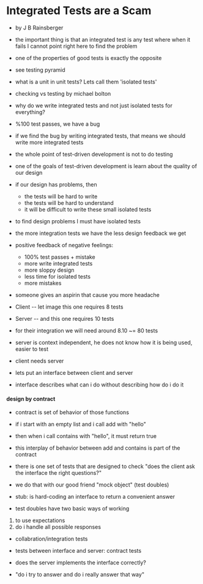 # Integrated Tests are a Scam

- by J B Rainsberger

- the important thing is that an integrated test is any test where when it fails
  I cannot point right here to find the problem

- one of the properties of good tests is exactly the opposite

- see testing pyramid

- what is a unit in unit tests? Lets call them 'isolated tests'

- checking vs testing by michael bolton

- why do we write integrated tests and not just isolated tests for everything?

- %100 test passes, we have a bug

- if we find the bug by writing integrated tests, that means we should write
  more integrated tests

- the whole point of test-driven development is not to do testing
- one of the goals of test-driven development is learn about the quality of our design
- if our design has problems, then
  - the tests will be hard to write
  - the tests will be hard to understand
  - it will be difficult to write these small isolated tests

- to find design problems I must have isolated tests
- the more integration tests we have the less design feedback we get

- positive feedback of negative feelings:
  - 100% test passes + mistake
  - more write integrated tests
  - more sloppy design
  - less time for isolated tests
  - more mistakes

- someone gives an aspirin that cause you more headache


- Client -- let image this one requires 8 tests
- Server -- and this one requires 10 tests
- for their integration we will need around 8.10 ~= 80 tests

- server is context independent, he does not know how it is being used, easier to test
- client needs server

- lets put an interface between client and server
- interface describes what can i do without describing how do i do it

#### design by contract

- contract is set of behavior of those functions

- if i start with an empty list and i call add with "hello"
- then when i call contains with "hello", it must return true

- this interplay of behavior between add and contains is part of the contract



- there is one set of tests that are designed to check "does the client ask the interface the right questions?"

- we do that with our good friend "mock object" (test doubles)

- stub: is hard-coding an interface to return a convenient answer

- test doubles have two basic ways of working

1. to use expectations
2. do i handle all possible responses

- collabration/integration tests

- tests between interface and server: contract tests
- does the server implements the interface correctly?

- "do i try to answer and do i really answer that way"
